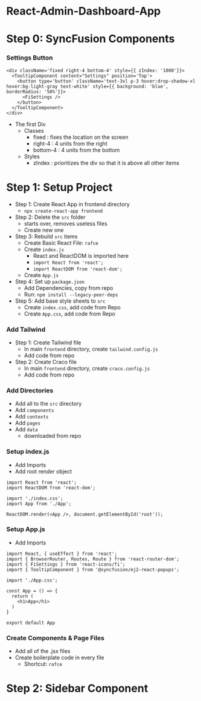 # React-Admin-Dashboard-App

# Step 0: SyncFusion Components

### Settings Button

```
<div className='fixed right-4 bottom-4' style={{ zIndex: '1000'}}>
  <TooltipComponent content="Settings" position='Top'>
    <button type='button' className='text-3xl p-3 hover:drop-shadow-xl hover:bg-light-gray text-white' style={{ background: 'blue', borderRadius: '50%'}}>
      <FiSettings />
    </button>
  </TooltipComponent>
</div>
```
- The first Div
  - Classes
    - fixed : fixes the location on the screen
    - right-4 : 4 units from the right
    - bottom-4 : 4 units from the bottom
  - Styles
    - zIndex : prioritizes the div so that it is above all other items


# Step 1: Setup Project

- Step 1: Create React App in frontend directory
  - `npx create-react-app frontend`
- Step 2: Delete the `src` folder
  - starts over, removes useless files
  - Create new one
- Step 3: Rebuild `src` items
  - Create Basic React File: `rafce`
  - Create `index.js`
    - React and ReactDOM is imported here
    - `import React from 'react';`
    - `import ReactDOM from 'react-dom';`
  - Create `App.js`
- Step 4: Set up `package.json`
  - Add Dependencies, copy from repo
  - Run: `npm install --legacy-peer-deps`
- Step 5: Add base style sheets to `src`
  - Create `index.css`, add code from Repo
  - Create `App.css`, add code from Repo

### Add Tailwind

- Step 1: Create Tailwind file
  - In main `frontend` directory, create `tailwind.config.js`
  - Add code from repo
- Step 2: Create Craco file
  - In main `frontend` directory, create `craco.config.js`
  - Add code from repo

### Add Directories

- Add all to the `src` directory
- Add `components`
- Add `contexts`
- Add `pages`
- Add `data`
  - downloaded from repo

### Setup index.js

- Add Imports
- Add root render object
```
import React from 'react';
import ReactDOM from 'react-dom';

import './index.css';
import App from './App';

ReactDOM.render(<App />, document.getElementById('root'));
```

### Setup App.js

- Add Imports
```
import React, { useEffect } from 'react';
import { BrowserRouter, Routes, Route } from 'react-router-dom';
import { FiSettings } from 'react-icons/fi';
import { TooltipComponent } from '@syncfusion/ej2-react-popups';

import './App.css';

const App = () => {
  return (
    <h1>App</h1>
  )
}

export default App
```

### Create Components & Page Files

- Add all of the .jsx files
- Create boilerplate code in every file
  - Shortcut: `rafce`

# Step 2: Sidebar Component

